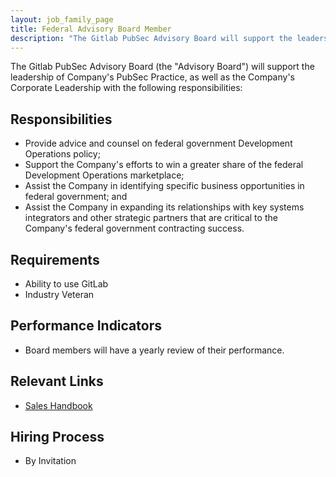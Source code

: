 ```yaml
---
layout: job_family_page
title: Federal Advisory Board Member
description: "The Gitlab PubSec Advisory Board will support the leadership of Company's PubSec Practice, as well as the Company's Corporate Leadership."
---
```


The Gitlab PubSec Advisory Board (the "Advisory Board") will support the leadership of Company's PubSec Practice, as well as the Company's Corporate Leadership with the following responsibilities:

## Responsibilities

- Provide advice and counsel on federal government Development Operations policy;
- Support the Company's efforts to win a greater share of the federal Development Operations marketplace;
- Assist the Company in identifying specific business opportunities in federal government; and
- Assist the Company in expanding its relationships with key systems integrators and other strategic partners that are critical to the Company's federal government contracting success.

## Requirements

- Ability to use GitLab
- Industry Veteran

## Performance Indicators

- Board members will have a yearly review of their performance.

## Relevant Links

- [Sales Handbook](https://about.gitlab.com/handbook/sales/public-sector/)

## Hiring Process

- By Invitation
